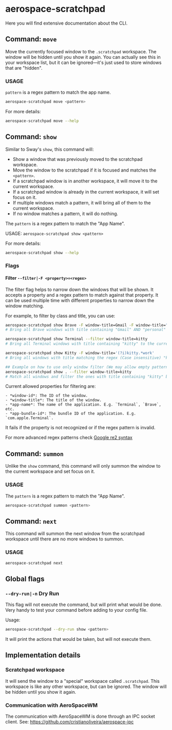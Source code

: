 # aerospace-scratchpad

Here you will find extensive documentation about the CLI.

## Command: `move`

Move the currently focused window to the `.scratchpad` workspace. The window will be hidden until you show it again.
You can actually see this in your workspace list, but it can be ignored—it's just used to store windows that are "hidden".

### USAGE

`pattern` is a regex pattern to match the app name.

```bash
aerospace-scratchpad move <pattern>
```

For more details:
```bash
aerospace-scratchpad move --help
```

## Command: `show`

Similar to Sway's `show`, this command will:

 - Show a window that was previously moved to the scratchpad workspace.
 - Move the window to the scratchpad if it is focused and matches the `<pattern>`.
 - If a scratchpad window is in another workspace, it will move it to the current workspace.
 - If a scratchpad window is already in the current workspace, it will set focus on it.
 - If multiple windows match a pattern, it will bring all of them to the current workspace.
 - If no window matches a pattern, it will do nothing.

The `pattern` is a regex pattern to match the "App Name".

USAGE: `aerospace-scratchpad show <pattern>`

For more details:
```bash
aerospace-scratchpad show --help
```

### Flags

#### Filter `--filter|-F <property>=<regex>` 

The filter flag helps to narrow down the windows that will be shown. It accepts a property and a regex pattern to match against that property. It can be used multiple time with different properties to narrow down the window matching.

For example, to filter by class and title, you can use:

```bash
aerospace-scratchpad show Brave -F window-title=Gmail -F window-title="personal"
# Bring all Brave windows with title containing "Gmail" AND "personal" to the current workspace.

aerospace-scratchpad show Terminal --filter window-title=kitty
# Bring all Terminal windows with title containing "kitty" to the current workspace.

aerospace-scratchpad show Kitty -F window-title='(?i)kitty.*work'
# Bring all windows with title matching the regex (Case insensitive) "kitty.*work" to the current workspace. Eg. "kitty work", "kitty work project", "KITTY more WORK", etc

## Example on how to use only window filter (We may allow empty patterns in the future)
aerospace-scratchpad show . --filter window-title=kitty
# Match all windows and filter the ones with title containing "kitty" bringing to the current workspace.
```

Current allowed properties for filtering are:

    - *window-id*: The ID of the window.
    - *window-title*: The title of the window. 
    - *app-name*: The name of the application. E.g. `Terminal`, `Brave`, etc.
    - *app-bundle-id*: The bundle ID of the application. E.g. `com.apple.Terminal`.

It fails if the property is not recognized or if the regex pattern is invalid.

For more advanced regex patterns check [Google re2 syntax](https://github.com/google/re2/wiki/Syntax)

## Command: `summon`

Unlike the `show` command, this command will only summon the window to the current workspace and set focus on it.

### USAGE

The `pattern` is a regex pattern to match the "App Name".

```bash
aerospace-scratchpad summon <pattern>
```

## Command: `next`

This command will summon the next window from the scratchpad workspace until there are no more windows to summon.

### USAGE

```bash
aerospace-scratchpad next
```

## Global flags

### `--dry-run|-n` Dry Run

This flag will not execute the command, but will print what would be done. Very handy to test your command before adding to your
config file.

Usage:
```bash
aerospace-scratchpad --dry-run show <pattern>
```

It will print the actions that would be taken, but will not execute them.

## Implementation details

### Scratchpad workspace

It will send the window to a "special" workspace called `.scratchpad`. This workspace is like any other workspace, but can be ignored. The window will be hidden until you show it again.

### Communication with AeroSpaceWM

The communication with AeroSpaceWM is done through an IPC socket client.
See: https://github.com/cristianoliveira/aerospace-ipc
